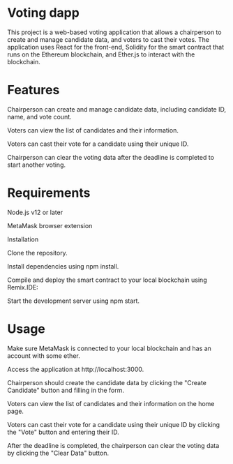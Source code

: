 # Voting dapp
This project is a web-based voting application that allows a chairperson to create and manage candidate data, and voters to cast their votes. The application uses React for the front-end, Solidity for the smart contract that runs on the Ethereum blockchain, and Ether.js to interact with the blockchain.

# Features

Chairperson can create and manage candidate data, including candidate ID, name, and vote count.

Voters can view the list of candidates and their information.

Voters can cast their vote for a candidate using their unique ID.

Chairperson can clear the voting data after the deadline is completed to start another voting.

# Requirements

Node.js v12 or later

MetaMask browser extension

Installation

Clone the repository.

Install dependencies using npm install.

Compile and deploy the smart contract to your local blockchain using Remix.IDE:

Start the development server using npm start.

# Usage

Make sure MetaMask is connected to your local blockchain and has an account with some ether.

Access the application at http://localhost:3000.

Chairperson should create the candidate data by clicking the "Create Candidate" button and filling in the form.

Voters can view the list of candidates and their information on the home page.

Voters can cast their vote for a candidate using their unique ID by clicking the "Vote" button and entering their ID.

After the deadline is completed, the chairperson can clear the voting data by clicking the "Clear Data" button.
